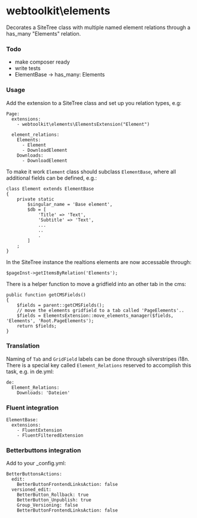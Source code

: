 # webtoolkit\elements

Decorates a SiteTree class with multiple named element relations through a has_many "Elements" relation.

### Todo

+ make composer ready
+ write tests
+ ElementBase -> has_many: Elements

### Usage
Add the extension to a SiteTree class and set up you relation types, e.g:

```
Page:
  extensions:
    - webtoolkit\elements\ElementsExtension("Element")

  element_relations:
    Elements:
      - Element
      - DownloadElement
    Downloads:
      - DownloadElement
```

To make it work `Element` class should subclass `ElementBase`, where all additional fields can be defined, e.g.:

```
class Element extends ElementBase
{
    private static
        $singular_name = 'Base element',
        $db = [
            'Title' => 'Text',
            'Subtitle' => 'Text',
            ...
            ..
            .
        ]
    ;
}
```


In the SiteTree instance the realtions elements are now accessable through:

```
$pageInst->getItemsByRelation('Elements');
```


There is a helper function to move a gridfield into an other tab in the cms:

```
public function getCMSFields()
{
    $fields = parent::getCMSFields();
    // move the elements gridfield to a tab called 'PageElements'..
    $fields = ElementsExtension::move_elements_manager($fields, 'Elements', 'Root.PageElements');
    return $fields;
}
```

### Translation
Naming of `Tab` and `GridField` labels can be done through silverstripes i18n.
There is a special key called `Element_Relations` reserved to accomplish this task, e.g. in de.yml:

```
de:
  Element_Relations:
    Downloads: 'Dateien'
```

### Fluent integration

```
ElementBase:
  extensions:
    - FluentExtension
    - FluentFilteredExtension
```

### Betterbuttons integration

Add to your _config.yml:

```
BetterButtonsActions:
  edit:
    BetterButtonFrontendLinksAction: false
  versioned_edit:
    BetterButton_Rollback: true
    BetterButton_Unpublish: true
    Group_Versioning: false
    BetterButtonFrontendLinksAction: false
```
